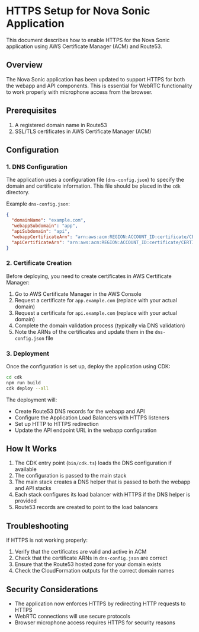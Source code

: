 # HTTPS Setup for Nova Sonic Application

This document describes how to enable HTTPS for the Nova Sonic application using AWS Certificate Manager (ACM) and Route53.

## Overview

The Nova Sonic application has been updated to support HTTPS for both the webapp and API components. This is essential for WebRTC functionality to work properly with microphone access from the browser.

## Prerequisites

1. A registered domain name in Route53
2. SSL/TLS certificates in AWS Certificate Manager (ACM)

## Configuration

### 1. DNS Configuration

The application uses a configuration file (`dns-config.json`) to specify the domain and certificate information. This file should be placed in the `cdk` directory.

Example `dns-config.json`:

```json
{
  "domainName": "example.com",
  "webappSubdomain": "app",
  "apiSubdomain": "api",
  "webappCertificateArn": "arn:aws:acm:REGION:ACCOUNT_ID:certificate/CERTIFICATE_ID_FOR_WEBAPP",
  "apiCertificateArn": "arn:aws:acm:REGION:ACCOUNT_ID:certificate/CERTIFICATE_ID_FOR_API"
}
```

### 2. Certificate Creation

Before deploying, you need to create certificates in AWS Certificate Manager:

1. Go to AWS Certificate Manager in the AWS Console
2. Request a certificate for `app.example.com` (replace with your actual domain)
3. Request a certificate for `api.example.com` (replace with your actual domain)
4. Complete the domain validation process (typically via DNS validation)
5. Note the ARNs of the certificates and update them in the `dns-config.json` file

### 3. Deployment

Once the configuration is set up, deploy the application using CDK:

```bash
cd cdk
npm run build
cdk deploy --all
```

The deployment will:
- Create Route53 DNS records for the webapp and API
- Configure the Application Load Balancers with HTTPS listeners
- Set up HTTP to HTTPS redirection
- Update the API endpoint URL in the webapp configuration

## How It Works

1. The CDK entry point (`bin/cdk.ts`) loads the DNS configuration if available
2. The configuration is passed to the main stack
3. The main stack creates a DNS helper that is passed to both the webapp and API stacks
4. Each stack configures its load balancer with HTTPS if the DNS helper is provided
5. Route53 records are created to point to the load balancers

## Troubleshooting

If HTTPS is not working properly:

1. Verify that the certificates are valid and active in ACM
2. Check that the certificate ARNs in `dns-config.json` are correct
3. Ensure that the Route53 hosted zone for your domain exists
4. Check the CloudFormation outputs for the correct domain names

## Security Considerations

- The application now enforces HTTPS by redirecting HTTP requests to HTTPS
- WebRTC connections will use secure protocols
- Browser microphone access requires HTTPS for security reasons